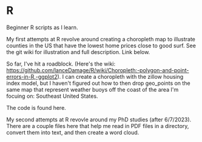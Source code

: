 # R
Beginner R scripts as I learn. 

My first attempts at R revolve around creating a choropleth map to illustrate counties in the US that have the lowest home prices close to good surf. See the git wiki for illustration and full description. Link below.

So far, I've hit a roadblock. (Here's the wiki: https://github.com/lanceDamage/R/wiki/Choropleth:-polygon-and-point-errors-in-R,-ggplot2). I can create a choropleth with the zillow housing index model, but I haven't figured out how to then drop geo_points on the same map that represent weather buoys off the coast of the area I'm focuing on: Southeast United States.

The code is found here.

My second attempts at R revovle around my PhD studies (after 6/7/2023).
There are a couple files here that help me read in PDF files in a directory, convert them into text, and then create a word cloud.
